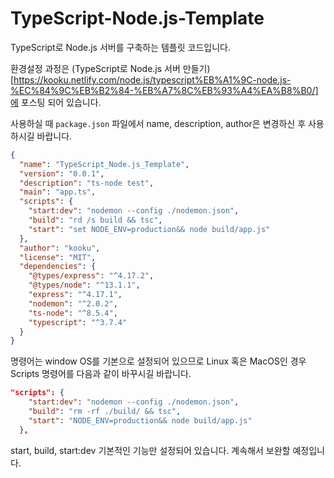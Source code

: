 # TypeScript-Node.js-Template

TypeScript로 Node.js 서버를 구축하는 템플릿 코드입니다.

환경설정 과정은 (TypeScript로 Node.js 서버 만들기)[https://kooku.netlify.com/node.js/typescript%EB%A1%9C-node.js-%EC%84%9C%EB%B2%84-%EB%A7%8C%EB%93%A4%EA%B8%B0/]에 포스팅 되어 있습니다.

사용하실 때 `package.json` 파일에서 name, description, author은 변경하신 후 사용하시길 바랍니다.

```json
{
  "name": "TypeScript_Node.js_Template",
  "version": "0.0.1",
  "description": "ts-node test",
  "main": "app.ts",
  "scripts": {
    "start:dev": "nodemon --config ./nodemon.json",
    "build": "rd /s build && tsc",
    "start": "set NODE_ENV=production&& node build/app.js"
  },
  "author": "kooku",
  "license": "MIT",
  "dependencies": {
    "@types/express": "^4.17.2",
    "@types/node": "^13.1.1",
    "express": "^4.17.1",
    "nodemon": "^2.0.2",
    "ts-node": "^8.5.4",
    "typescript": "^3.7.4"
  }
}
```

명령어는 window OS를 기본으로 설정되어 있으므로 Linux 혹은 MacOS인 경우 Scripts 명령어를 다음과 같이 바꾸시길 바랍니다.

```json
"scripts": {
    "start:dev": "nodemon --config ./nodemon.json",
    "build": "rm -rf ./build/ && tsc",
    "start": "NODE_ENV=production&& node build/app.js"
  },
```

start, build, start:dev 기본적인 기능만 설정되어 있습니다. 계속해서 보완할 예정입니다.
